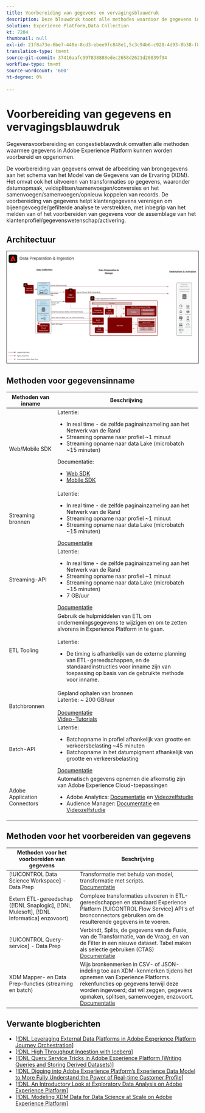 ```yaml
---
title: Voorbereiding van gegevens en vervagingsblauwdruk
description: Deze blauwdruk toont alle methodes waardoor de gegevens in Adobe Experience Platform kunnen worden opgenomen en worden voorbereid.
solution: Experience Platform,Data Collection
kt: 7204
thumbnail: null
exl-id: 21f8a73e-6be7-448e-8cd3-ebee9fc848e1,5c3c94b6-c928-4d93-8b38-f8bd2aad2e68
translation-type: tm+mt
source-git-commit: 37416aafc997838888edec2658d2621d20839f94
workflow-type: tm+mt
source-wordcount: '600'
ht-degree: 0%

---
```


# Voorbereiding van gegevens en vervagingsblauwdruk

Gegevensvoorbereiding en congestieblauwdruk omvatten alle methoden waarmee gegevens in Adobe Experience Platform kunnen worden voorbereid en opgenomen.

De voorbereiding van gegevens omvat de afbeelding van brongegevens aan het schema van het Model van de Gegevens van de Ervaring (XDM). Het omvat ook het uitvoeren van transformaties op gegevens, waaronder datumopmaak, veldsplitsen/samenvoegen/conversies en het samenvoegen/samenvoegen/opnieuw koppelen van records. De voorbereiding van gegevens helpt klantengegevens verenigen om bijeengevoegde/gefilterde analyse te verstrekken, met inbegrip van het melden van of het voorbereiden van gegevens voor de assemblage van het klantenprofiel/gegevenswetenschap/activering.

## Architectuur

<img src="assets/dataingest.svg" alt="Referentiearchitectuur voor de blauwdruk voor gegevensvoorbereiding en insluiting" style="border:1px solid #4a4a4a" />

## Methoden voor gegevensinname

| Methoden van inname | Beschrijving |
|------------------------------|-----------------------------------------------------------------------------------------------------------------------------------------------------------------------------------------------------------------------------------------------------------------------------------------------------------------------------------------------------------------------------------------------------------------------------------------|
| Web/Mobile SDK | Latentie:<ul><li>In real time - de zelfde paginainzameling aan het Netwerk van de Rand</li><li>Streaming opname naar profiel ~1 minuut</li><li>Streaming opname naar data Lake (microbatch ~15 minuten)</ul>Documentatie: <ul><li>[Web SDK](https://experienceleague.corp.adobe.com/docs/web-sdk.html)</li><li>[Mobile SDK](https://experienceleague.adobe.com/docs/mobile.html?lang=en)</li></ul> |
| Streaming bronnen | Latentie:<ul><li>In real time - de zelfde paginainzameling aan het Netwerk van de Rand</li><li>Streaming opname naar profiel ~1 minuut</li><li>Streaming opname naar data Lake (microbatch ~15 minuten)</li></ul>[Documentatie](https://experienceleague.adobe.com/docs/experience-platform/sources/home.html?lang=en#connectors) |
| Streaming-API | Latentie:<ul><li>In real time - de zelfde paginainzameling aan het Netwerk van de Rand</li><li>Streaming opname naar profiel ~1 minuut</li><li>Streaming opname naar data Lake (microbatch ~15 minuten)</li><li>7 GB/uur</li></ul>[Documentatie](https://experienceleague.adobe.com/docs/experience-platform/ingestion/streaming/overview.html?lang=en#what-can-you-do-with-streaming-ingestion%3F) |
| ETL Tooling | Gebruik de hulpmiddelen van ETL om ondernemingsgegevens te wijzigen en om te zetten alvorens in Experience Platform in te gaan.<br><br>Latentie:<ul><li>De timing is afhankelijk van de externe planning van ETL-gereedschappen, en de standaardinstructies voor inname zijn van toepassing op basis van de gebruikte methode voor inname.</li></ul> |
| Batchbronnen | Gepland ophalen van bronnen<br>Latentie: ~ 200 GB/uur<br><br>[Documentatie](https://experienceleague.adobe.com/docs/experience-platform/sources/home.html?lang=en#connectors)<br>[Video-Tutorials](https://experienceleague.adobe.com/docs/platform-learn/tutorials/sources/overview.html) |
| Batch-API | Latentie:<ul><li>Batchopname in profiel afhankelijk van grootte en verkeersbelasting ~45 minuten</li><li>Batchopname in het datumpigment afhankelijk van grootte en verkeersbelasting</li></ul>[Documentatie](https://experienceleague.adobe.com/docs/experience-platform/ingestion/batch/overview.html?lang=en#batch) |
| Adobe Application Connectors | Automatisch gegevens opnemen die afkomstig zijn van Adobe Experience Cloud-toepassingen<ul><li>Adobe Analytics: [Documentatie](https://experienceleague.adobe.com/docs/experience-platform/sources/connectors/adobe-applications/analytics.html?lang=en#connectors) en [Videozelfstudie](https://experienceleague.adobe.com/docs/platform-learn/tutorials/sources/ingest-data-from-adobe-analytics.html)</li><li>Audience Manager: [Documentatie](https://experienceleague.adobe.com/docs/experience-platform/sources/connectors/adobe-applications/audience-manager.html?lang=en#connectors) en [Videozelfstudie](https://experienceleague.adobe.com/docs/platform-learn/tutorials/sources/ingest-data-from-aam.html)</li></ul> |


## Methoden voor het voorbereiden van gegevens

| Methoden voor het voorbereiden van gegevens | Beschrijving |
|------------------------------------------------------------|------------------------------------------------------------------------------------------------------------------------------------------------------------------------------------------------------------------------------------------------------------------------------------------------|
| [!UICONTROL Data Science Workspace]  - Data Prep | Transformatie met behulp van model, transformatie met scripts.<br>[Documentatie](https://experienceleague.adobe.com/docs/experience-platform/data-science-workspace/home.html?lang=en) |
| Extern ETL-gereedschap ([!DNL Snaplogic], [!DNL Mulesoft], [!DNL Informatica] enzovoort) | Complexe transformaties uitvoeren in ETL-gereedschappen en standaard Experience Platform [!UICONTROL Flow Service] API&#39;s of bronconnectors gebruiken om de resulterende gegevens in te voeren. |
| [!UICONTROL Query-service]  - Data Prep | Verbindt, Splits, de gegevens van de Fusie, van de Transformatie, van de Vraag, en van de Filter in een nieuwe dataset. Tabel maken als selectie gebruiken (CTAS) <br>[Documentatie](https://experienceleague.adobe.com/docs/experience-platform/query/home.html?lang=en#sql) |
| XDM Mapper- en Data Prep-functies (streaming en batch) | Wijs bronkenmerken in CSV- of JSON-indeling toe aan XDM-kenmerken tijdens het opnemen van Experience Platforms.<br>rekenfuncties op gegevens terwijl deze worden ingevoerd; dat wil zeggen, gegevens opmaken, splitsen, samenvoegen, enzovoort.<br>[Documentatie](https://experienceleague.adobe.com/docs/experience-platform/data-prep/home.html?lang=en) |

## Verwante blogberichten

* [[!DNL Leveraging External Data Platforms in Adobe Experience Platform Journey Orchestration]](https://medium.com/adobetech/leveraging-external-data-platforms-in-adobe-experience-platform-journey-orchestration-54fc6134fe17?source=your_stories_page-------------------------------------)
* [[!DNL High Throughput Ingestion with Iceberg]](https://medium.com/adobetech/high-throughput-ingestion-with-iceberg-ccf7877a413f?source=your_stories_page-------------------------------------)
* [[!DNL Query Service Tricks in Adobe Experience Platform (Writing Queries and Storing Derived Datasets)]](https://medium.com/adobetech/query-service-tricks-in-adobe-experience-platform-writing-queries-and-storing-derived-datasets-eaee0d6d683e?source=your_stories_page-------------------------------------)
* [[!DNL Digging into Adobe Experience Platform’s Experience Data Model to More Fully Understand the Power of Real-time Customer Profile]](https://medium.com/adobetech/digging-into-adobe-experience-platforms-experience-data-model-to-more-fully-understand-the-power-3e109271e04f?source=your_stories_page-------------------------------------)
* [[!DNL An Introductory Look at Exploratory Data Analysis on Adobe Experience Platform]](https://medium.com/adobetech/an-introductory-look-at-exploratory-data-analysis-on-adobe-experience-platform-1bfce7501d9a?source=your_stories_page-------------------------------------)
* [[!DNL Modeling XDM Data for Data Science at Scale on Adobe Experience Platform]](https://medium.com/adobetech/modeling-xdm-data-for-data-science-at-scale-on-adobe-experience-platform-222bb2a6dbf7?source=your_stories_page-------------------------------------)
